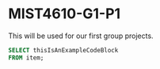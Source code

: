 # MIST4610-G1-P1
This will be used for our first group projects.
```sql
SELECT thisIsAnExampleCodeBlock
FROM item;
```
